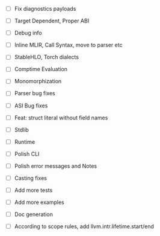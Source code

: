 - [ ] Fix diagnostics payloads
- [ ] Target Dependent, Proper ABI
- [ ] Debug info
- [ ] Inline MLIR, Call Syntax, move to parser etc
- [ ] StableHLO, Torch dialects
- [ ] Comptime Evaluation
- [ ] Monomorphization
- [ ] Parser bug fixes 
- [ ] ASI Bug fixes
- [ ] Feat: struct literal without field names
- [ ] Stdlib
- [ ] Runtime
- [ ] Polish CLI
- [ ] Polish error messages and Notes
- [ ] Casting fixes
- [ ] Add more tests
- [ ] Add more examples
- [ ] Doc generation
- [ ] According to scope rules, add llvm.intr.lifetime.start/end


